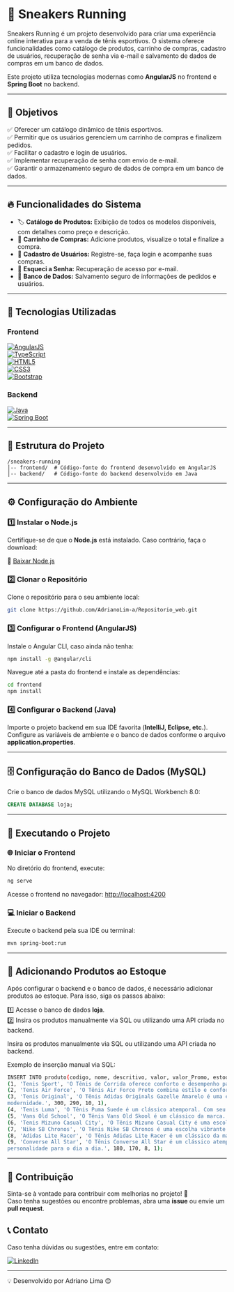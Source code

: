 
# 🏃 Sneakers Running

Sneakers Running é um projeto desenvolvido para criar uma experiência online interativa para a venda de tênis esportivos. O sistema oferece funcionalidades como catálogo de produtos, carrinho de compras, cadastro de usuários, recuperação de senha via e-mail e salvamento de dados de compras em um banco de dados.

Este projeto utiliza tecnologias modernas como **AngularJS** no frontend e **Spring Boot** no backend.

---

## 🎯 Objetivos

✅ Oferecer um catálogo dinâmico de tênis esportivos.  
✅ Permitir que os usuários gerenciem um carrinho de compras e finalizem pedidos.  
✅ Facilitar o cadastro e login de usuários.  
✅ Implementar recuperação de senha com envio de e-mail.  
✅ Garantir o armazenamento seguro de dados de compra em um banco de dados.  

---

## 🔥 Funcionalidades do Sistema

- 🏷️ **Catálogo de Produtos:** Exibição de todos os modelos disponíveis, com detalhes como preço e descrição.  
- 🛒 **Carrinho de Compras:** Adicione produtos, visualize o total e finalize a compra.  
- 👤 **Cadastro de Usuários:** Registre-se, faça login e acompanhe suas compras.  
- 🔐 **Esqueci a Senha:** Recuperação de acesso por e-mail.  
- 💾 **Banco de Dados:** Salvamento seguro de informações de pedidos e usuários.  

---

## 🚀 Tecnologias Utilizadas

### Frontend

[![AngularJS](https://img.shields.io/badge/AngularJS-DD0031?style=for-the-badge&logo=angularjs&logoColor=white)](https://angular.io/)  
[![TypeScript](https://img.shields.io/badge/TypeScript-3178C6?style=for-the-badge&logo=typescript&logoColor=white)](https://www.typescriptlang.org/)  
[![HTML5](https://img.shields.io/badge/HTML5-E34F26?style=for-the-badge&logo=html5&logoColor=white)](https://developer.mozilla.org/en-US/docs/Web/Guide/HTML/HTML5)  
[![CSS3](https://img.shields.io/badge/CSS3-1572B6?style=for-the-badge&logo=css3&logoColor=white)](https://developer.mozilla.org/en-US/docs/Web/CSS)  
[![Bootstrap](https://img.shields.io/badge/Bootstrap-7952B3?style=for-the-badge&logo=bootstrap&logoColor=white)](https://getbootstrap.com/)  

### Backend

[![Java](https://img.shields.io/badge/Java-ED8B00?style=for-the-badge&logo=java&logoColor=white)](https://www.java.com/)  
[![Spring Boot](https://img.shields.io/badge/Spring_Boot-6DB33F?style=for-the-badge&logo=spring&logoColor=white)](https://spring.io/projects/spring-boot)  

---

## 📂 Estrutura do Projeto

```
/sneakers-running
│-- frontend/  # Código-fonte do frontend desenvolvido em AngularJS
│-- backend/   # Código-fonte do backend desenvolvido em Java
```

---

## ⚙️ Configuração do Ambiente

### 1️⃣ Instalar o Node.js

Certifique-se de que o **Node.js** está instalado. Caso contrário, faça o download:

🔗 [Baixar Node.js](https://nodejs.org/)

### 2️⃣ Clonar o Repositório

Clone o repositório para o seu ambiente local:

```bash
git clone https://github.com/AdrianoLim-a/Repositorio_web.git
```

### 3️⃣ Configurar o Frontend (AngularJS)

Instale o Angular CLI, caso ainda não tenha:

```bash
npm install -g @angular/cli
```

Navegue até a pasta do frontend e instale as dependências:

```bash
cd frontend
npm install
```

### 4️⃣ Configurar o Backend (Java)

Importe o projeto backend em sua IDE favorita (**IntelliJ, Eclipse, etc.**).  
Configure as variáveis de ambiente e o banco de dados conforme o arquivo **application.properties**.

---

## 🗄️ Configuração do Banco de Dados (MySQL)

Crie o banco de dados MySQL utilizando o MySQL Workbench 8.0:

```sql
CREATE DATABASE loja;
```

---

## 🚀 Executando o Projeto

### 🌐 Iniciar o Frontend

No diretório do frontend, execute:

```bash
ng serve
```

Acesse o frontend no navegador: [http://localhost:4200](http://localhost:4200)

### 💻 Iniciar o Backend

Execute o backend pela sua IDE ou terminal:

```bash
mvn spring-boot:run
```

---

## 🏪 Adicionando Produtos ao Estoque

Após configurar o backend e o banco de dados, é necessário adicionar produtos ao estoque. Para isso, siga os passos abaixo:

1️⃣ Acesse o banco de dados **loja**.  
2️⃣ Insira os produtos manualmente via SQL ou utilizando uma API criada no backend.

Insira os produtos manualmente via SQL ou utilizando uma API criada no backend.

Exemplo de inserção manual via SQL:

```bash
INSERT INTO produto(codigo, nome, descritivo, valor, valor_Promo, estoque, destaque) VALUES
(1, 'Tenis Sport', 'O Tênis de Corrida oferece conforto e desempenho para suas corridas. Com amortecimento responsivo e design leve, é perfeito para corredores em busca de performance e conforto.', 100, 90, 1, 1),
(2, 'Tenis Air Force', 'O Tênis Air Force Preto combina estilo e conforto em um design clássico. Feito com material durável e uma sola resistente, é perfeito para qualquer ocasião. Seja casual ou sofisticado, este tênis é uma escolha      elegante para o dia a dia.', 500, 450, 10, 1),
(3, 'Tenis Original', 'O Tênis Adidas Originals Gazelle Amarelo é uma escolha vibrante e elegante para quem busca estilo urbano. Com seu design clássico e conforto duradouro, é perfeito para destacar-se com autenticidade e             
modernidade.', 300, 290, 10, 1),
(4, 'Tenis Luma', 'O Tênis Puma Suede é um clássico atemporal. Com seu design icônico e conforto duradouro, é uma escolha elegante para qualquer look casual. Feito com materiais de qualidade, oferece estilo e versatilidade para o dia a    dia.', 250, 290, 10, 1),
(5, 'Vans Old School', 'O Tênis Vans Old Skool é um clássico da marca. Com seu design icônico e conforto, é perfeito para qualquer look casual. Feito com materiais de qualidade, oferece estilo e versatilidade para o dia a dia.', 150,      140, 5, 1),
(6, 'Tenis Mizuno Casual City', 'O Tênis Mizuno Casual City é uma escolha elegante para quem busca estilo urbano. Com seu design moderno e conforto duradouro, é perfeito para destacar-se com autenticidade e modernidade.', 200, 190, 8,      1),
(7, 'Nike SB Chronos', 'O Tênis Nike SB Chronos é uma escolha vibrante e elegante para quem busca estilo urbano. Com seu design moderno e conforto, é perfeito para destacar-se com autenticidade e modernidade.', 180, 170, 6, 1),
(8, 'Adidas Lite Racer', 'O Tênis Adidas Lite Racer é um clássico da marca. Com seu design icônico e conforto, é perfeito para qualquer look casual. Feito com materiais de qualidade, oferece estilo e versatilidade', 200, 210, 7, 1),
(9, 'Converse All Star', 'O Tênis Converse All Star é um clássico atemporal. Com seu design icônico e conforto duradouro, é uma escolha versátil para qualquer look casual. Feito com materiais de qualidade, oferece estilo e       
personalidade para o dia a dia.', 180, 170, 8, 1);
```

---

## 🤝 Contribuição

Sinta-se à vontade para contribuir com melhorias no projeto! 🚀  
Caso tenha sugestões ou encontre problemas, abra uma **issue** ou envie um **pull request**. 

## 📞 Contato

Caso tenha dúvidas ou sugestões, entre em contato:

[![LinkedIn](https://img.shields.io/badge/LinkedIn-Adriano%20Lima-blue)](https://www.linkedin.com/in/adriano-lima-da-silva-abbb6511a/)

---

💡 Desenvolvido por Adriano Lima 😊

